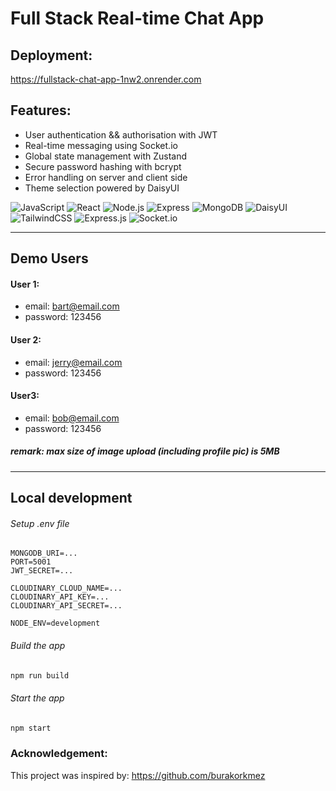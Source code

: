# Full Stack Real-time Chat App
## Deployment:
https://fullstack-chat-app-1nw2.onrender.com

## Features:

- User authentication && authorisation with JWT
- Real-time messaging using Socket.io
- Global state management with Zustand
- Secure password hashing with bcrypt
- Error handling on server and client side
- Theme selection powered by DaisyUI

![JavaScript](https://img.shields.io/badge/-JavaScript-F7DF1E?style=flat&logo=javascript&logoColor=black)
![React](https://img.shields.io/badge/-React-61DAFB?style=flat&logo=react&logoColor=black)
![Node.js](https://img.shields.io/badge/-Node.js-339933?style=flat&logo=nodedotjs&logoColor=white)
![Express](https://img.shields.io/badge/-Express-000000?style=flat&logo=express&logoColor=white)
![MongoDB](https://img.shields.io/badge/-MongoDB-47A248?style=flat&logo=mongodb&logoColor=white)
![DaisyUI](https://img.shields.io/badge/-DaisyUI-5A0EF8?style=flat&logo=daisyui&logoColor=white)
![TailwindCSS](https://img.shields.io/badge/-TailwindCSS-38B2AC?style=flat&logo=tailwindcss&logoColor=white)
![Express.js](https://img.shields.io/badge/-Express-000000?style=flat&logo=express&logoColor=white)
![Socket.io](https://img.shields.io/badge/-Socket.io-010101?style=flat&logo=socketdotio&logoColor=white)

---
## Demo Users
#### User 1:
- email: bart@email.com
- password: 123456

#### User 2:
- email: jerry@email.com
- password: 123456

#### User3:
- email: bob@email.com
- password: 123456

##### remark: max size of image upload (including profile pic) is 5MB
---
## Local development
###### Setup .env file

```
MONGODB_URI=...
PORT=5001
JWT_SECRET=...

CLOUDINARY_CLOUD_NAME=...
CLOUDINARY_API_KEY=...
CLOUDINARY_API_SECRET=...

NODE_ENV=development
```

###### Build the app
```zsh
npm run build
```

###### Start the app
```zsh
npm start
```

### Acknowledgement:
This project was inspired by: https://github.com/burakorkmez
